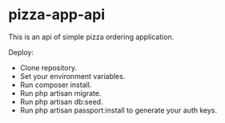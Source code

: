 # pizza-app-api

This is an api of simple pizza ordering application.

Deploy:
- Clone repository.
- Set your environment variables.
- Run composer install.
- Run php artisan migrate.
- Run php artisan db:seed.
- Run php artisan passport:install to generate your auth keys.
